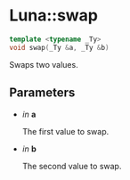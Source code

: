 # Luna::swap

```c++
template <typename _Ty>
void swap(_Ty &a, _Ty &b)
```

Swaps two values. 



## Parameters
* *in* **a**

    The first value to swap. 

* *in* **b**

    The second value to swap. 

